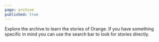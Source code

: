 ```yaml
---
page: archive
published: true
---
```

Explore the archive to learn the stories of Orange. If you have something specific in mind you can use the search bar to look for stories directly.
